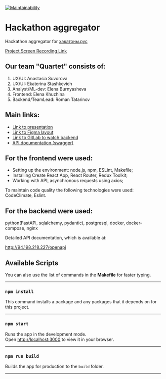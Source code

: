 [![Maintainability](https://api.codeclimate.com/v1/badges/3281022e4aecdc919ac7/maintainability)](https://codeclimate.com/github/xyzelena/hackathonrus/maintainability)

# Hackathon aggregator

Hackathon aggregator for [хакатоны.рус](https://www.xn--80aa3anexr8c.xn--p1acf/)

[Project Screen Recording Link](https://drive.google.com/file/d/1Sk0xQMGUTwLAJGtNw49e_ksIBfkUZwML/view?usp=sharing)

## Our team "Quartet" consists of:

1. UX/UI: Anastasia Suvorova
2. UX/UI: Ekaterina Stashkevich 
3. Analyst/ML-dev: Elena Burnyasheva 
4. Frontend: Elena Khuzhina 
5. Backend/TeamLead: Roman Tatarinov

## Main links: 
* [Link to presentation](https://drive.google.com/file/d/12XHe1WD-EcNVJjQ8FjGOKC9VZd-jEfvj/view)
* [Link to Figma layout](https://www.figma.com/design/CnTTlmMmbl3zUkY97oMBAS/%D0%9A%D0%B2%D0%B0%D1%80%D1%82%D0%B5%D1%82-%D0%A5%D0%B0%D0%BA%D0%B0%D1%82%D0%BE%D0%BD?node-id=58-2266&t=qLacBnMpufYBXrSz-0)
* [Link to GitLab to watch backend](https://gitlab.com/Lodhel/hack_ru)
* [API documentation (swagger)](http://94.198.218.227/openapi)

## For the frontend were used: 
* Setting up the environment: node.js, npm, ESLint, Makefile;
* Installing Create React App, React Router, Redux Toolkit; 
* Working with API, asynchronous requests using axios;

To maintain code quality the following technologies were used: CodeClimate, Eslint.

## For the backend were used: 
python(FastAPI, sqlalchemy, pydantic), postgresql, docker, docker-compose, nginx

Detailed API documentation, which is available at: 

http://94.198.218.227/openapi
 
## Available Scripts

You can also use the list of commands in the __Makefile__ for faster typing.

___________________

### `npm install`

This command installs a package and any packages that it depends on for this project. 

___________________

### `npm start`

Runs the app in the development mode.\
Open [http://localhost:3000](http://localhost:3000) to view it in your browser.

_______________

### `npm run build`

Builds the app for production to the `build` folder.

___________________

